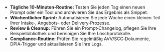 <!-- PURPOSE: Enablement/Coaching – Mikro‑Gewohnheiten & Vorgehen für Solo‑Beratung. -->
<!-- OUTPUT: Nur HTML. -->

<ul>
  <li><strong>Tägliche 10‑Minuten‑Routine:</strong> Testen Sie jeden Tag einen neuen Prompt oder ein Tool und archivieren Sie das Ergebnis als Snippet.</li>
  <li><strong>Wöchentlicher Sprint:</strong> Automatisieren Sie jede Woche einen kleinen Teil Ihrer Intake‑, Angebots- oder Delivery‑Prozesse.</li>
  <li><strong>Review &amp; Cleanup:</strong> Führen Sie ein Prompt‑Changelog, pflegen Sie Ihre Beispielbibliothek und bereinigen Sie Ihre Löschprotokolle.</li>
  <li><strong>Compliance‑Routine:</strong> Prüfen Sie regelmäßig AVV/SCC‑Dokumente, DPIA‑Trigger und aktualisieren Sie Ihre Logs.</li>
</ul>